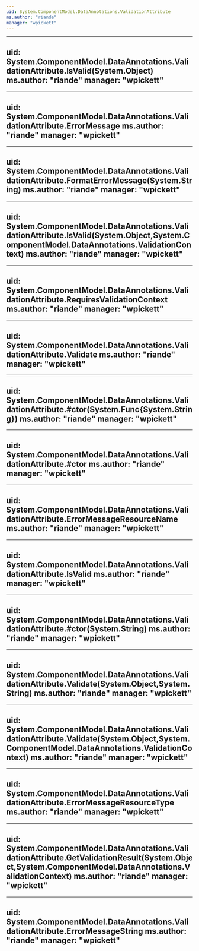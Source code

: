 ```yaml
---
uid: System.ComponentModel.DataAnnotations.ValidationAttribute
ms.author: "riande"
manager: "wpickett"
---
```


---
uid: System.ComponentModel.DataAnnotations.ValidationAttribute.IsValid(System.Object)
ms.author: "riande"
manager: "wpickett"
---

---
uid: System.ComponentModel.DataAnnotations.ValidationAttribute.ErrorMessage
ms.author: "riande"
manager: "wpickett"
---

---
uid: System.ComponentModel.DataAnnotations.ValidationAttribute.FormatErrorMessage(System.String)
ms.author: "riande"
manager: "wpickett"
---

---
uid: System.ComponentModel.DataAnnotations.ValidationAttribute.IsValid(System.Object,System.ComponentModel.DataAnnotations.ValidationContext)
ms.author: "riande"
manager: "wpickett"
---

---
uid: System.ComponentModel.DataAnnotations.ValidationAttribute.RequiresValidationContext
ms.author: "riande"
manager: "wpickett"
---

---
uid: System.ComponentModel.DataAnnotations.ValidationAttribute.Validate
ms.author: "riande"
manager: "wpickett"
---

---
uid: System.ComponentModel.DataAnnotations.ValidationAttribute.#ctor(System.Func{System.String})
ms.author: "riande"
manager: "wpickett"
---

---
uid: System.ComponentModel.DataAnnotations.ValidationAttribute.#ctor
ms.author: "riande"
manager: "wpickett"
---

---
uid: System.ComponentModel.DataAnnotations.ValidationAttribute.ErrorMessageResourceName
ms.author: "riande"
manager: "wpickett"
---

---
uid: System.ComponentModel.DataAnnotations.ValidationAttribute.IsValid
ms.author: "riande"
manager: "wpickett"
---

---
uid: System.ComponentModel.DataAnnotations.ValidationAttribute.#ctor(System.String)
ms.author: "riande"
manager: "wpickett"
---

---
uid: System.ComponentModel.DataAnnotations.ValidationAttribute.Validate(System.Object,System.String)
ms.author: "riande"
manager: "wpickett"
---

---
uid: System.ComponentModel.DataAnnotations.ValidationAttribute.Validate(System.Object,System.ComponentModel.DataAnnotations.ValidationContext)
ms.author: "riande"
manager: "wpickett"
---

---
uid: System.ComponentModel.DataAnnotations.ValidationAttribute.ErrorMessageResourceType
ms.author: "riande"
manager: "wpickett"
---

---
uid: System.ComponentModel.DataAnnotations.ValidationAttribute.GetValidationResult(System.Object,System.ComponentModel.DataAnnotations.ValidationContext)
ms.author: "riande"
manager: "wpickett"
---

---
uid: System.ComponentModel.DataAnnotations.ValidationAttribute.ErrorMessageString
ms.author: "riande"
manager: "wpickett"
---
